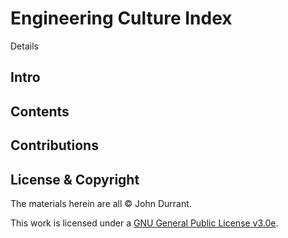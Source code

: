 # Engineering Culture Index

Details

## Intro

## Contents

## Contributions

## License & Copyright

The materials herein are all &copy; John Durrant.

This work is licensed under a <a rel="/license" href="/LICENSE">GNU General Public License v3.0e</a>.
